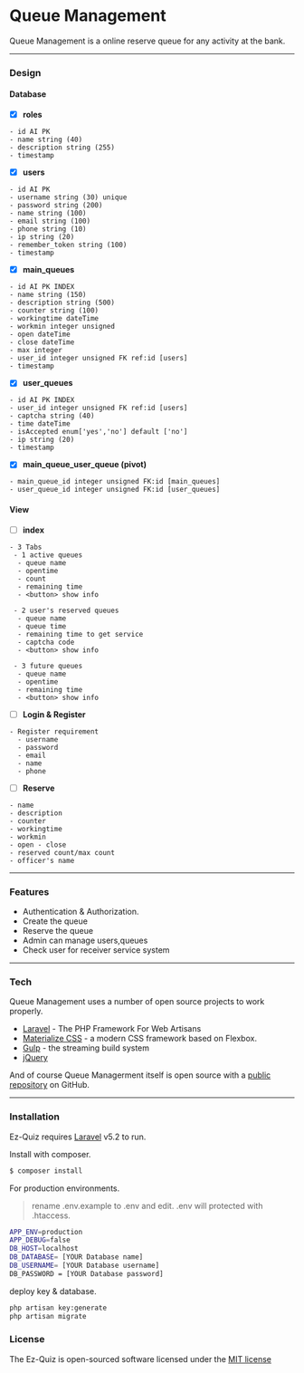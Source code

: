 # Queue Management

Queue Management is a online reserve queue for any activity at the bank.

- - - -

### Design  ###

#### Database ####

- [x] **roles**

```
- id AI PK
- name string (40)
- description string (255)
- timestamp
```

- [x] **users**

```
- id AI PK
- username string (30) unique
- password string (200)
- name string (100)
- email string (100)
- phone string (10)
- ip string (20)
- remember_token string (100)
- timestamp
```

- [x] **main_queues**

```
- id AI PK INDEX
- name string (150)
- description string (500)
- counter string (100)
- workingtime dateTime
- workmin integer unsigned
- open dateTime
- close dateTime
- max integer
- user_id integer unsigned FK ref:id [users]
- timestamp
```

- [x] **user_queues**

```
- id AI PK INDEX
- user_id integer unsigned FK ref:id [users]
- captcha string (40)
- time dateTime
- isAccepted enum['yes','no'] default ['no']
- ip string (20)
- timestamp
```

- [x] **main_queue_user_queue (pivot)**

```
- main_queue_id integer unsigned FK:id [main_queues]
- user_queue_id integer unsigned FK:id [user_queues]
```

#### View ####

- [ ] **index**

```
- 3 Tabs
 - 1 active queues
  - queue name
  - opentime
  - count
  - remaining time
  - <button> show info

 - 2 user's reserved queues
  - queue name
  - queue time
  - remaining time to get service
  - captcha code
  - <button> show info

 - 3 future queues
  - queue name
  - opentime
  - remaining time
  - <button> show info
```

- [ ] **Login & Register**

```
- Register requirement
  - username
  - password
  - email
  - name
  - phone
```

- [ ] **Reserve**

```
- name
- description
- counter 
- workingtime 
- workmin
- open - close
- reserved count/max count
- officer's name

```

- - - -

### Features
  - Authentication & Authorization.
  - Create the queue
  - Reserve the queue
  - Admin can manage users,queues
  - Check user for receiver service system

- - - -

### Tech

Queue Management uses a number of open source projects to work properly.

* [Laravel] - The PHP Framework For Web Artisans
* [Materialize CSS] - a modern CSS framework based on Flexbox.
* [Gulp] - the streaming build system
* [jQuery]

And of course Queue Managerment itself is open source with a [public repository][projectx]
 on GitHub.

- - - -

### Installation

Ez-Quiz requires [Laravel](https://laravel.com/docs/5.2/) v5.2 to run.

Install with composer.


```sh
$ composer install
```

For production environments.

> rename .env.example to .env and edit.
> .env will protected with .htaccess.

```sh
APP_ENV=production
APP_DEBUG=false
DB_HOST=localhost
DB_DATABASE= [YOUR Database name]
DB_USERNAME= [YOUR Database username]
DB_PASSWORD = [YOUR Database password]
```

deploy key & database.

```sh
php artisan key:generate
php artisan migrate
```

### License

The Ez-Quiz is open-sourced software licensed under the [MIT license](http://opensource.org/licenses/MIT)

   [projectx]: <https://github.com/pozterz/Project_X>
   [git-repo-url]: <https://github.com/pozterz/Project_X.git>
   [Laravel]: <https://laravel.com/docs/5.2/>
   [Materialize CSS]: <http://materializecss.com/>
   [jQuery]: <http://jquery.com>
   [Gulp]: <http://gulpjs.com>

